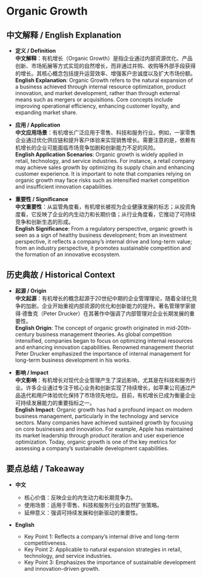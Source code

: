 # Organic Growth

## 中文解释 / English Explanation

* **定义 / Definition**  
  **中文解释**：有机增长（Organic Growth）是指企业通过内部资源优化、产品创新、市场拓展等方式实现的自然增长，而非通过并购、收购等外部手段获得的增长。其核心概念包括提升运营效率、增强客户忠诚度以及扩大市场份额。  
  **English Explanation**: Organic Growth refers to the natural expansion of a business achieved through internal resource optimization, product innovation, and market development, rather than through external means such as mergers or acquisitions. Core concepts include improving operational efficiency, enhancing customer loyalty, and expanding market share.

* **应用 / Application**  
  **中文应用场景**：有机增长广泛应用于零售、科技和服务行业。例如，一家零售企业通过优化供应链和提升客户体验来实现销售增长。需要注意的是，依赖有机增长的企业可能面临市场竞争加剧和创新能力不足的风险。  
  **English Application Scenarios**: Organic growth is widely applied in retail, technology, and service industries. For instance, a retail company may achieve sales growth by optimizing its supply chain and enhancing customer experience. It is important to note that companies relying on organic growth may face risks such as intensified market competition and insufficient innovation capabilities.

* **重要性 / Significance**  
  **中文重要性**：从监管角度看，有机增长被视为企业健康发展的标志；从投资角度看，它反映了企业的内生动力和长期价值；从行业角度看，它推动了可持续竞争和创新生态的形成。  
  **English Significance**: From a regulatory perspective, organic growth is seen as a sign of healthy business development; from an investment perspective, it reflects a company’s internal drive and long-term value; from an industry perspective, it promotes sustainable competition and the formation of an innovative ecosystem.

## 历史典故 / Historical Context

* **起源 / Origin**  
  **中文起源**：有机增长的概念起源于20世纪中期的企业管理理论，随着全球化竞争的加剧，企业开始重视内部资源的优化和创新能力的提升。著名管理学家彼得·德鲁克（Peter Drucker）在其著作中强调了内部管理对企业长期发展的重要性。  
  **English Origin**: The concept of organic growth originated in mid-20th-century business management theories. As global competition intensified, companies began to focus on optimizing internal resources and enhancing innovation capabilities. Renowned management theorist Peter Drucker emphasized the importance of internal management for long-term business development in his works.

* **影响 / Impact**  
  **中文影响**：有机增长对现代企业管理产生了深远影响，尤其是在科技和服务行业。许多企业通过专注于核心业务和创新实现了持续增长，如苹果公司通过产品迭代和用户体验优化保持了市场领先地位。目前，有机增长已成为衡量企业可持续发展能力的重要指标之一。  
  **English Impact**: Organic growth has had a profound impact on modern business management, particularly in the technology and service sectors. Many companies have achieved sustained growth by focusing on core businesses and innovation. For example, Apple has maintained its market leadership through product iteration and user experience optimization. Today, organic growth is one of the key metrics for assessing a company’s sustainable development capabilities.

## 要点总结 / Takeaway

* **中文**  
  - 核心价值：反映企业的内生动力和长期竞争力。  
  - 使用场景：适用于零售、科技和服务行业的自然扩张策略。  
  - 延伸意义：强调可持续发展和创新驱动的重要性。

* **English**  
  - Key Point 1: Reflects a company’s internal drive and long-term competitiveness.  
  - Key Point 2: Applicable to natural expansion strategies in retail, technology, and service industries.  
  - Key Point 3: Emphasizes the importance of sustainable development and innovation-driven growth.